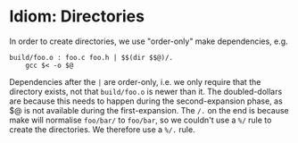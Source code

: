 # Idiom: Directories



In order to create directories, we use "order-only" make dependencies, e.g.


```wiki
build/foo.o : foo.c foo.h | $$(dir $$@)/.
    gcc $< -o $@
```


Dependencies after the `|` are order-only, i.e. we only require that the directory exists, not that `build/foo.o` is newer than it. The doubled-dollars are because this needs to happen during the second-expansion phase, as $@ is not available during the first-expansion. The `/.` on the end is because make will normalise `foo/bar/` to `foo/bar`, so we couldn't use a `%/` rule to create the directories. We therefore use a `%/.` rule.



